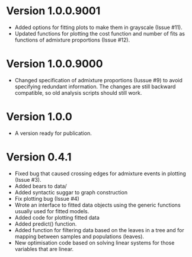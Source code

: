 # Version 1.0.0.9001

 * Added options for fitting plots to make them in grayscale (Issue #11).
 * Updated functions for plotting the cost function and number of fits as functions of admixture
   proportions (Issue #12).

# Version 1.0.0.9000

 * Changed specification of admixture proportions (Iussue #9) to avoid specifying redundant
   information. The changes are still backward compatible, so old analysis scripts should
   still work.


# Version 1.0.0

 * A version ready for publication.

# Version 0.4.1

 * Fixed bug that caused crossing edges for admixture events in plotting (Issue #3).
 * Added bears to data/
 * Added syntactic suggar to graph construction
 * Fix plotting bug (Issue #4)
 * Wrote an interface to fitted data objects using the generic functions usually used
   for fitted models.
 * Added code for plotting fitted data
 * Added predict() function.
 * Added function for filtering data based on the leaves in a tree and for mapping
   between samples and populations (leaves).
 * New optimisation code based on solving linear systems for those variables that are linear.
 
